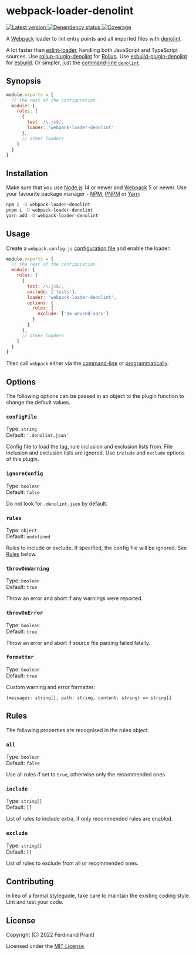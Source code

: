# webpack-loader-denolint

[![Latest version](https://img.shields.io/npm/v/webpack-loader-denolint)
 ![Dependency status](https://img.shields.io/librariesio/release/npm/webpack-loader-denolint)
](https://www.npmjs.com/package/webpack-loader-denolint)
[![Coverage](https://codecov.io/gh/prantlf/webpack-loader-denolint/branch/master/graph/badge.svg)](https://codecov.io/gh/prantlf/webpack-loader-denolint)

A [Webpack] loader to lint entry points and all imported files with [denolint].

A lot faster than [eslint-loader], handling both JavaScript and TypeScript sources. Use [rollup-plugin-denolint] for [Rollup]. Use [esbuild-plugin-denolint] for [esbuild]. Or simpler, just the [command-line `denolint`].

## Synopsis

```js
module.exports = {
  // the rest of the configuration
  module: {
    rules: [
      {
        test: /\.js$/,
        loader: 'webpack-loader-denolint'
      },
      // other loaders
    ]
  }
}
```

## Installation

Make sure that you use [Node.js] 14 or newer and [Webpack] 5 or newer. Use your favourite package manager - [NPM], [PNPM] or [Yarn]:

```sh
npm i -D webpack-loader-denolint
pnpm i -D webpack-loader-denolint
yarn add -D webpack-loader-denolint
```

## Usage

Create a `webpack.config.js` [configuration file] and enable the loader:

```js
module.exports = {
  // the rest of the configuration
  module: {
    rules: [
      {
        test: /\.js$/,
        exclude: ['tests'],
        loader: 'webpack-loader-denolint',
        options: {
          rules: {
            exclude: ['no-unused-vars']
          }
        }
      },
      // other loaders
    ]
  }
}
```

Then call `webpack` either via the [command-line] or [programmatically].

## Options

The following options can be passed in an object to the plugin function to change the default values.

### `configFile`

Type: `string`<br>
Default: `'.denolint.json'`

Config file to load the tag, rule inclusion and exclusion lists from. File inclusion and exclusion lists are ignored. Use `include` and `exclude` options of this plugin.

### `ignoreConfig`

Type: `boolean`<br>
Default: `false`

Do not look for `.denolint.json` by default.

### `rules`

Type: `object`<br>
Default: `undefined`

Rules to include or exclude. If specified, the config file will be ignored. See [Rules](#rules) below.

### `throwOnWarning`

Type: `boolean`<br>
Default: `true`

Throw an error and abort if any warnings were reported.

### `throwOnError`

Type: `boolean`<br>
Default: `true`

Throw an error and abort if source file parsing failed fatally.

### `formatter`

Type: `boolean`<br>
Default: `true`

Custom warning and error formatter:

    (messages: string[], path: string, content: string) => string[]

## Rules

The following properties are recognised in the rules object.

### `all`

Type: `boolean`<br>
Default: `false`

Use all rules if set to `true`, otherwise only the recommended ones.

### `include`

Type: `string[]`<br>
Default: `[]`

List of rules to include extra, if only recommended rules are enabled.

### `exclude`

Type: `string[]`<br>
Default: `[]`

List of rules to exclude from all or recommended ones.

## Contributing

In lieu of a formal styleguide, take care to maintain the existing coding style. Lint and test your code.

## License

Copyright (C) 2022 Ferdinand Prantl

Licensed under the [MIT License].

[MIT License]: http://en.wikipedia.org/wiki/MIT_License
[Webpack]: https://webpack.js.org/
[denolint]: https://github.com/prantlf/denolint/tree/master/packages/libdenolint#readme
[eslint-loader]: https://github.com/webpack-contrib/eslint-loader#readme
[esbuild-plugin-denolint]: https://github.com/prantlf/esbuild-plugin-denolint#readme
[esbuild]: https://esbuild.github.io/
[rollup-plugin-denolint]: https://github.com/prantlf/rollup-plugin-denolint#readme
[Rollup]: https://rollupjs.org/
[command-line `denolint`]: https://github.com/prantlf/denolint/tree/master/packages/denolint#readme
[Node.js]: https://nodejs.org/
[NPM]: https://www.npmjs.com/
[PNPM]: https://pnpm.io/
[Yarn]: https://yarnpkg.com/
[configuration file]: https://webpack.js.org/configuration/
[command-line]: https://webpack.js.org/api/cli
[programmatically]: https://webpack.js.org/api/node

